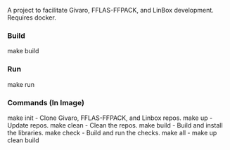 A project to facilitate Givaro, FFLAS-FFPACK, and LinBox development.  Requires docker.

### Build

make build

### Run

make run

### Commands (In Image)

make init  - Clone Givaro, FFLAS-FFPACK, and Linbox repos.
make up    - Update repos.
make clean - Clean the repos.
make build - Build and install the libraries.
make check - Build and run the checks.
make all   - make up clean build